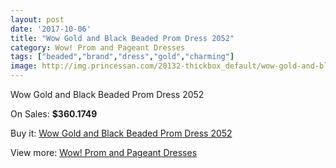 ```yaml
---
layout: post
date: '2017-10-06'
title: "Wow Gold and Black Beaded Prom Dress 2052"
category: Wow! Prom and Pageant Dresses
tags: ["beaded","brand","dress","gold","charming"]
image: http://img.princessan.com/20132-thickbox_default/wow-gold-and-black-beaded-prom-dress-2052.jpg
---
```

Wow Gold and Black Beaded Prom Dress 2052

On Sales: **$360.1749**
<a href="https://www.princessan.com/en/wow-prom-and-pageant-dresses/9022-wow-gold-and-black-beaded-prom-dress-2052.html"><amp-img layout="responsive" width="600" height="600" src="//img.princessan.com/20132-thickbox_default/wow-gold-and-black-beaded-prom-dress-2052.jpg" alt="Wow Gold and Black Beaded Prom Dress 2052 0" /></a>

Buy it: [Wow Gold and Black Beaded Prom Dress 2052](https://www.princessan.com/en/wow-prom-and-pageant-dresses/9022-wow-gold-and-black-beaded-prom-dress-2052.html "Wow Gold and Black Beaded Prom Dress 2052")

View more: [Wow! Prom and Pageant Dresses](https://www.princessan.com/en/74-wow-prom-and-pageant-dresses "Wow! Prom and Pageant Dresses")